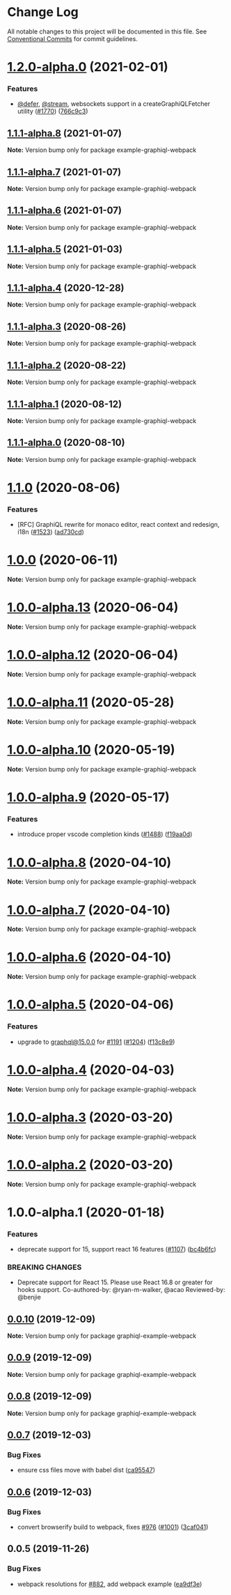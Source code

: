 # Change Log

All notable changes to this project will be documented in this file.
See [Conventional Commits](https://conventionalcommits.org) for commit guidelines.

# [1.2.0-alpha.0](https://github.com/graphql/graphiql/compare/example-graphiql-webpack@1.1.1-alpha.8...example-graphiql-webpack@1.2.0-alpha.0) (2021-02-01)

### Features

- [@defer](https://github.com/defer), [@stream](https://github.com/stream), websockets support in a createGraphiQLFetcher utility ([#1770](https://github.com/graphql/graphiql/issues/1770)) ([766c9c3](https://github.com/graphql/graphiql/commit/766c9c33e4c45524f5fa21cf873e5220600021e7))

## [1.1.1-alpha.8](https://github.com/graphql/graphiql/compare/example-graphiql-webpack@1.1.1-alpha.7...example-graphiql-webpack@1.1.1-alpha.8) (2021-01-07)

**Note:** Version bump only for package example-graphiql-webpack

## [1.1.1-alpha.7](https://github.com/graphql/graphiql/compare/example-graphiql-webpack@1.1.1-alpha.6...example-graphiql-webpack@1.1.1-alpha.7) (2021-01-07)

**Note:** Version bump only for package example-graphiql-webpack

## [1.1.1-alpha.6](https://github.com/graphql/graphiql/compare/example-graphiql-webpack@1.1.1-alpha.5...example-graphiql-webpack@1.1.1-alpha.6) (2021-01-07)

**Note:** Version bump only for package example-graphiql-webpack

## [1.1.1-alpha.5](https://github.com/graphql/graphiql/compare/example-graphiql-webpack@1.1.1-alpha.4...example-graphiql-webpack@1.1.1-alpha.5) (2021-01-03)

**Note:** Version bump only for package example-graphiql-webpack

## [1.1.1-alpha.4](https://github.com/graphql/graphiql/compare/example-graphiql-webpack@1.1.1-alpha.3...example-graphiql-webpack@1.1.1-alpha.4) (2020-12-28)

**Note:** Version bump only for package example-graphiql-webpack

## [1.1.1-alpha.3](https://github.com/graphql/graphiql/compare/example-graphiql-webpack@1.1.1-alpha.2...example-graphiql-webpack@1.1.1-alpha.3) (2020-08-26)

**Note:** Version bump only for package example-graphiql-webpack

## [1.1.1-alpha.2](https://github.com/graphql/graphiql/compare/example-graphiql-webpack@1.1.1-alpha.1...example-graphiql-webpack@1.1.1-alpha.2) (2020-08-22)

**Note:** Version bump only for package example-graphiql-webpack

## [1.1.1-alpha.1](https://github.com/graphql/graphiql/compare/example-graphiql-webpack@1.1.1-alpha.0...example-graphiql-webpack@1.1.1-alpha.1) (2020-08-12)

**Note:** Version bump only for package example-graphiql-webpack

## [1.1.1-alpha.0](https://github.com/graphql/graphiql/compare/example-graphiql-webpack@1.1.0...example-graphiql-webpack@1.1.1-alpha.0) (2020-08-10)

**Note:** Version bump only for package example-graphiql-webpack

# [1.1.0](https://github.com/graphql/graphiql/compare/example-graphiql-webpack@1.0.0...example-graphiql-webpack@1.1.0) (2020-08-06)

### Features

- [RFC] GraphiQL rewrite for monaco editor, react context and redesign, i18n ([#1523](https://github.com/graphql/graphiql/issues/1523)) ([ad730cd](https://github.com/graphql/graphiql/commit/ad730cdc2e3cb7216d821a01725c60475989ee20))

# [1.0.0](https://github.com/graphql/graphiql/compare/example-graphiql-webpack@1.0.0-alpha.13...example-graphiql-webpack@1.0.0) (2020-06-11)

**Note:** Version bump only for package example-graphiql-webpack

# [1.0.0-alpha.13](https://github.com/graphql/graphiql/compare/example-graphiql-webpack@1.0.0-alpha.12...example-graphiql-webpack@1.0.0-alpha.13) (2020-06-04)

**Note:** Version bump only for package example-graphiql-webpack

# [1.0.0-alpha.12](https://github.com/graphql/graphiql/compare/example-graphiql-webpack@1.0.0-alpha.11...example-graphiql-webpack@1.0.0-alpha.12) (2020-06-04)

**Note:** Version bump only for package example-graphiql-webpack

# [1.0.0-alpha.11](https://github.com/graphql/graphiql/compare/example-graphiql-webpack@1.0.0-alpha.10...example-graphiql-webpack@1.0.0-alpha.11) (2020-05-28)

**Note:** Version bump only for package example-graphiql-webpack

# [1.0.0-alpha.10](https://github.com/graphql/graphiql/compare/example-graphiql-webpack@1.0.0-alpha.9...example-graphiql-webpack@1.0.0-alpha.10) (2020-05-19)

**Note:** Version bump only for package example-graphiql-webpack

# [1.0.0-alpha.9](https://github.com/graphql/graphiql/compare/example-graphiql-webpack@1.0.0-alpha.8...example-graphiql-webpack@1.0.0-alpha.9) (2020-05-17)

### Features

- introduce proper vscode completion kinds ([#1488](https://github.com/graphql/graphiql/issues/1488)) ([f19aa0d](https://github.com/graphql/graphiql/commit/f19aa0ddde6109526c101c8a487f43bbb8238394))

# [1.0.0-alpha.8](https://github.com/graphql/graphiql/compare/example-graphiql-webpack@1.0.0-alpha.7...example-graphiql-webpack@1.0.0-alpha.8) (2020-04-10)

**Note:** Version bump only for package example-graphiql-webpack

# [1.0.0-alpha.7](https://github.com/graphql/graphiql/compare/example-graphiql-webpack@1.0.0-alpha.6...example-graphiql-webpack@1.0.0-alpha.7) (2020-04-10)

**Note:** Version bump only for package example-graphiql-webpack

# [1.0.0-alpha.6](https://github.com/graphql/graphiql/compare/example-graphiql-webpack@1.0.0-alpha.5...example-graphiql-webpack@1.0.0-alpha.6) (2020-04-10)

**Note:** Version bump only for package example-graphiql-webpack

# [1.0.0-alpha.5](https://github.com/graphql/graphiql/compare/example-graphiql-webpack@1.0.0-alpha.4...example-graphiql-webpack@1.0.0-alpha.5) (2020-04-06)

### Features

- upgrade to graphql@15.0.0 for [#1191](https://github.com/graphql/graphiql/issues/1191) ([#1204](https://github.com/graphql/graphiql/issues/1204)) ([f13c8e9](https://github.com/graphql/graphiql/commit/f13c8e9d0e66df4b051b332c7d02f4bb83e07ffd))

# [1.0.0-alpha.4](https://github.com/graphql/graphiql/compare/example-graphiql-webpack@1.0.0-alpha.3...example-graphiql-webpack@1.0.0-alpha.4) (2020-04-03)

**Note:** Version bump only for package example-graphiql-webpack

# [1.0.0-alpha.3](https://github.com/graphql/graphiql/compare/example-graphiql-webpack@1.0.0-alpha.2...example-graphiql-webpack@1.0.0-alpha.3) (2020-03-20)

**Note:** Version bump only for package example-graphiql-webpack

# [1.0.0-alpha.2](https://github.com/graphql/graphiql/compare/example-graphiql-webpack@1.0.0-alpha.0...example-graphiql-webpack@1.0.0-alpha.2) (2020-03-20)

**Note:** Version bump only for package example-graphiql-webpack

# 1.0.0-alpha.1 (2020-01-18)

### Features

- deprecate support for 15, support react 16 features ([#1107](https://github.com/graphql/graphiql/issues/1107)) ([bc4b6fc](https://github.com/graphql/graphiql/commit/bc4b6fc))

### BREAKING CHANGES

- Deprecate support for React 15. Please use React 16.8 or greater for hooks support.
  Co-authored-by: @ryan-m-walker, @acao
  Reviewed-by: @benjie

## [0.0.10](https://github.com/graphql/graphiql/compare/graphiql-example-webpack@0.0.9...graphiql-example-webpack@0.0.10) (2019-12-09)

**Note:** Version bump only for package graphiql-example-webpack

## [0.0.9](https://github.com/graphql/graphiql/compare/graphiql-example-webpack@0.0.8...graphiql-example-webpack@0.0.9) (2019-12-09)

**Note:** Version bump only for package graphiql-example-webpack

## [0.0.8](https://github.com/graphql/graphiql/compare/graphiql-example-webpack@0.0.7...graphiql-example-webpack@0.0.8) (2019-12-09)

**Note:** Version bump only for package graphiql-example-webpack

## [0.0.7](https://github.com/graphql/graphiql/compare/graphiql-example-webpack@0.0.6...graphiql-example-webpack@0.0.7) (2019-12-03)

### Bug Fixes

- ensure css files move with babel dist ([ca95547](https://github.com/graphql/graphiql/commit/ca95547))

## [0.0.6](https://github.com/graphql/graphiql/compare/graphiql-example-webpack@0.0.5...graphiql-example-webpack@0.0.6) (2019-12-03)

### Bug Fixes

- convert browserify build to webpack, fixes [#976](https://github.com/graphql/graphiql/issues/976) ([#1001](https://github.com/graphql/graphiql/issues/1001)) ([3caf041](https://github.com/graphql/graphiql/commit/3caf041))

## 0.0.5 (2019-11-26)

### Bug Fixes

- webpack resolutions for [#882](https://github.com/graphql/graphiql/issues/882), add webpack example ([ea9df3e](https://github.com/graphql/graphiql/commit/ea9df3e))
